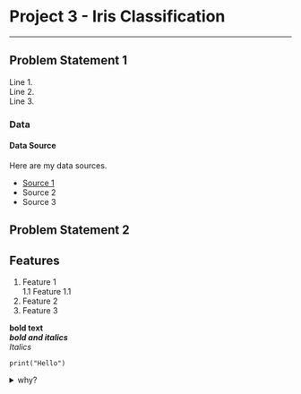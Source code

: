 # Project 3 - Iris Classification

---

## Problem Statement 1

Line 1.  
Line 2.  
Line 3.  

### Data

#### Data Source
Here are my data sources. <br>
* [Source 1](https://realpython.com/python-enumerate/)
* Source 2
* Source 3

## Problem Statement 2

## Features
1. Feature 1\
1.1 Feature 1.1
3. Feature 2
4. Feature 3

**bold text** <br>
***bold and italics*** <br>
*Italics*

``` 
print("Hello")
```

<details>
  <summary> why? </summary>
  details are here
</details>
